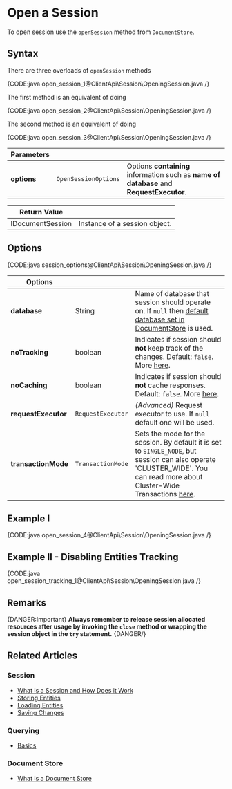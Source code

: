 # Open a Session

To open session use the `openSession` method from `DocumentStore`.

## Syntax

There are three overloads of `openSession` methods

{CODE:java open_session_1@ClientApi\Session\OpeningSession.java /}

The first method is an equivalent of doing

{CODE:java open_session_2@ClientApi\Session\OpeningSession.java /}

The second method is an equivalent of doing

{CODE:java open_session_3@ClientApi\Session\OpeningSession.java /}

| Parameters | | |
| ------------- | ------------- | ----- |
| **options** | `OpenSessionOptions` | Options **containing** information such as **name of database** and **RequestExecutor**. |

| Return Value | |
| ------------- | ----- |
| IDocumentSession | Instance of a session object. |

## Options

{CODE:java session_options@ClientApi\Session\OpeningSession.java /}

| Options | | |
| ------------- | ------------- | ----- |
| **database** | String | Name of database that session should operate on. If `null` then [default database set in DocumentStore](../../client-api/setting-up-default-database) is used. |
| **noTracking** | boolean | Indicates if session should **not** keep track of the changes. Default: `false`. More [here](../../client-api/session/configuration/how-to-disable-tracking). |
| **noCaching** | boolean | Indicates if session should **not** cache responses. Default: `false`. More [here](../../client-api/session/configuration/how-to-disable-caching). |
| **requestExecutor** | `RequestExecutor` | _(Advanced)_ Request executor to use. If `null` default one will be used. |
| **transactionMode** | `TransactionMode` | Sets the mode for the session. By default it is set to `SINGLE_NODE`, but session can also operate 'CLUSTER_WIDE'. You can read more about Cluster-Wide Transactions [here](../../server/clustering/cluster-transactions). |


## Example I

{CODE:java open_session_4@ClientApi\Session\OpeningSession.java /}

## Example II - Disabling Entities Tracking

{CODE:java open_session_tracking_1@ClientApi\Session\OpeningSession.java /}

## Remarks

{DANGER:Important}
**Always remember to release session allocated resources after usage by invoking the `close` method or wrapping the session object in the `try` statement.**
{DANGER/}

## Related Articles

### Session

- [What is a Session and How Does it Work](../../client-api/session/what-is-a-session-and-how-does-it-work) 
- [Storing Entities](../../client-api/session/storing-entities)
- [Loading Entities](../../client-api/session/loading-entities)
- [Saving Changes](../../client-api/session/saving-changes)

### Querying

- [Basics](../../indexes/querying/basics)

### Document Store

- [What is a Document Store](../../client-api/what-is-a-document-store)
